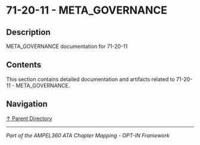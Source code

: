 # 71-20-11 - META_GOVERNANCE

## Description

META_GOVERNANCE documentation for 71-20-11

## Contents

This section contains detailed documentation and artifacts related to 71-20-11 - META_GOVERNANCE.

## Navigation

[↑ Parent Directory](../README.md)

---

*Part of the AMPEL360 ATA Chapter Mapping - OPT-IN Framework*
